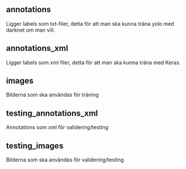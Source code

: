 ## annotations
Ligger labels som txt-filer, detta för att man ska kunna träna yolo med darknet om man vill.
## annotations_xml 
Ligger labels som xml filer, detta för att man ska kunna träna med Keras.
## images 
Bilderna som ska användas för träning
## testing_annotations_xml
Annotations som xml för validering/testing
## testing_images
Bilderna som ska användas för validering/testing
